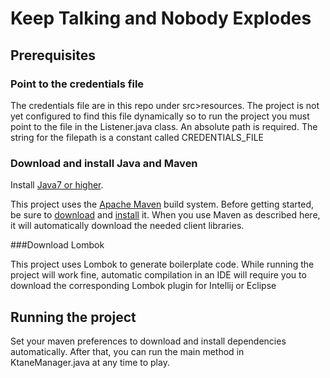 # Keep Talking and Nobody Explodes

## Prerequisites

### Point to the credentials file

The credentials file are in this repo under src>resources. The project is not yet configured to find this file dynamically
so to run the project you must point to the file in the Listener.java class. An absolute path is required.
The string for the filepath is a constant called CREDENTIALS_FILE

### Download and install Java and Maven

Install [Java7 or
higher](http://www.oracle.com/technetwork/java/javase/downloads/jre7-downloads-1880261.html).

This project uses the [Apache Maven][maven] build system. Before getting started, be
sure to [download][maven-download] and [install][maven-install] it. When you use
Maven as described here, it will automatically download the needed client
libraries.

[maven]: https://maven.apache.org
[maven-download]: https://maven.apache.org/download.cgi
[maven-install]: https://maven.apache.org/install.html

###Download Lombok

This project uses Lombok to generate boilerplate code. While running the project will work fine, automatic compilation in an IDE 
will require you to download the corresponding Lombok plugin for Intellij or Eclipse

## Running the project

Set your maven preferences to download and install dependencies automatically. After that, you can run
the main method in KtaneManager.java at any time to play.
